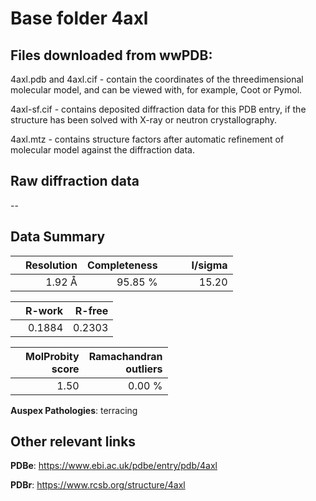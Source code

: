 # Base folder 4axl

## Files downloaded from wwPDB:

4axl.pdb and 4axl.cif - contain the coordinates of the threedimensional molecular model, and can be viewed with, for example, Coot or Pymol.

4axl-sf.cif - contains deposited diffraction data for this PDB entry, if the structure has been solved with X-ray or neutron crystallography.

4axl.mtz - contains structure factors after automatic refinement of molecular model against the diffraction data.

## Raw diffraction data

--<br> 

## Data Summary
|   | Resolution | Completeness| I/sigma |
|---|-------------:|----------------:|--------------:|
|   |1.92 Å|95.85 %|<img width=50/>15.20|

|   | **R-work**| **R-free**   
|---|-------------:|----------------:|           
||  0.1884|  0.2303|

|   |**MolProbity<br>score**| **Ramachandran<br>outliers** 
|---|-------------:|----------------:|
||  1.50|  0.00 %|

**Auspex Pathologies**: terracing

 

## Other relevant links 
**PDBe**:  https://www.ebi.ac.uk/pdbe/entry/pdb/4axl
 
**PDBr**: https://www.rcsb.org/structure/4axl 

